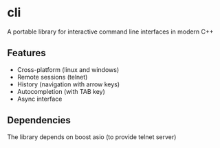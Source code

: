 # cli
A portable library for interactive command line interfaces in modern C++

## Features
* Cross-platform (linux and windows)
* Remote sessions (telnet)
* History (navigation with arrow keys)
* Autocompletion (with TAB key)
* Async interface

## Dependencies
The library depends on boost asio (to provide telnet server)
